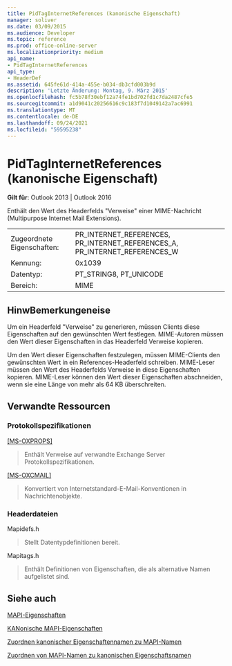 ```yaml
---
title: PidTagInternetReferences (kanonische Eigenschaft)
manager: soliver
ms.date: 03/09/2015
ms.audience: Developer
ms.topic: reference
ms.prod: office-online-server
ms.localizationpriority: medium
api_name:
- PidTagInternetReferences
api_type:
- HeaderDef
ms.assetid: 645fe61d-414a-455e-b034-db3cfd003b9d
description: 'Letzte Änderung: Montag, 9. März 2015'
ms.openlocfilehash: fc5b78f30ebf12a74fe1bd702fd1c7da2487cfe5
ms.sourcegitcommit: a1d9041c20256616c9c183f7d1049142a7ac6991
ms.translationtype: MT
ms.contentlocale: de-DE
ms.lasthandoff: 09/24/2021
ms.locfileid: "59595238"
---
```

# <a name="pidtaginternetreferences-canonical-property"></a>PidTagInternetReferences (kanonische Eigenschaft)

  
  
**Gilt für**: Outlook 2013 | Outlook 2016 
  
Enthält den Wert des Headerfelds "Verweise" einer MIME-Nachricht (Multipurpose Internet Mail Extensions).
  
|||
|:-----|:-----|
|Zugeordnete Eigenschaften:  <br/> |PR_INTERNET_REFERENCES, PR_INTERNET_REFERENCES_A, PR_INTERNET_REFERENCES_W  <br/> |
|Kennung:  <br/> |0x1039  <br/> |
|Datentyp:  <br/> |PT_STRING8, PT_UNICODE  <br/> |
|Bereich:  <br/> |MIME  <br/> |
   
## <a name="remarks"></a>HinwBemerkungeneise

Um ein Headerfeld "Verweise" zu generieren, müssen Clients diese Eigenschaften auf den gewünschten Wert festlegen. MIME-Autoren müssen den Wert dieser Eigenschaften in das Headerfeld Verweise kopieren.
  
Um den Wert dieser Eigenschaften festzulegen, müssen MIME-Clients den gewünschten Wert in ein References-Headerfeld schreiben. MIME-Leser müssen den Wert des Headerfelds Verweise in diese Eigenschaften kopieren. MIME-Leser können den Wert dieser Eigenschaften abschneiden, wenn sie eine Länge von mehr als 64 KB überschreiten.
  
## <a name="related-resources"></a>Verwandte Ressourcen

### <a name="protocol-specifications"></a>Protokollspezifikationen

[[MS-OXPROPS]](https://msdn.microsoft.com/library/f6ab1613-aefe-447d-a49c-18217230b148%28Office.15%29.aspx)
  
> Enthält Verweise auf verwandte Exchange Server Protokollspezifikationen.
    
[[MS-OXCMAIL]](https://msdn.microsoft.com/library/b60d48db-183f-4bf5-a908-f584e62cb2d4%28Office.15%29.aspx)
  
> Konvertiert von Internetstandard-E-Mail-Konventionen in Nachrichtenobjekte.
    
### <a name="header-files"></a>Headerdateien

Mapidefs.h
  
> Stellt Datentypdefinitionen bereit.
    
Mapitags.h
  
> Enthält Definitionen von Eigenschaften, die als alternative Namen aufgelistet sind.
    
## <a name="see-also"></a>Siehe auch



[MAPI-Eigenschaften](mapi-properties.md)
  
[KANonische MAPI-Eigenschaften](mapi-canonical-properties.md)
  
[Zuordnen kanonischer Eigenschaftennamen zu MAPI-Namen](mapping-canonical-property-names-to-mapi-names.md)
  
[Zuordnen von MAPI-Namen zu kanonischen Eigenschaftsnamen](mapping-mapi-names-to-canonical-property-names.md)


